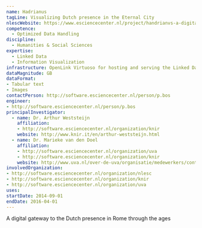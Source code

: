 ```yaml
---
name: Hadrianus
tagLine: Visualizing Dutch presence in the Eternal City
nlescWebsite: https://www.esciencecenter.nl/project/handrianvs-a-digital-gateway-to-the-dutch-presence-in-rome-through-the-ages
competence:
  - Optimized Data Handling
discipline:
  - Humanities & Social Sciences
expertise:
  - Linked Data
  - Information Visualization
infrastructure: OpenLink Virtuoso for hosting and serving the Linked Data view on the data
dataMagnitude: GB
dataFormat:
- Tabular text
- Images
contactPerson: http://software.esciencecenter.nl/person/p.bos
engineer:
- http://software.esciencecenter.nl/person/p.bos
principalInvestigator:
  - name: Dr. Arthur Weststeijn
    affiliation:
    - http://software.esciencecenter.nl/organization/knir
    website: http://www.knir.it/en/arthur-weststeijn.html
  - name: Dr. Marieke van den Doel
    affiliation:
    - http://software.esciencecenter.nl/organization/uva
    - http://software.esciencecenter.nl/organization/knir
    website: http://www.uva.nl/over-de-uva/organisatie/medewerkers/content/d/o/m.j.e.vandendoel/m.j.e.vandendoel.html
involvedOrganization:
- http://software.esciencecenter.nl/organization/nlesc
- http://software.esciencecenter.nl/organization/knir
- http://software.esciencecenter.nl/organization/uva
uses:
startDate: 2014-09-01
endDate: 2016-04-01
---
```


A digital gateway to the Dutch presence in Rome through the ages
